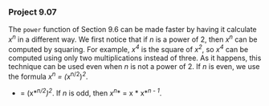 ### Project 9.07
The `power` function of Section 9.6 can be made faster by having it calculate *x*<sup>*n*</sup> in a different way. We first notice that if *n* is a power of 2, then *x*<sup>*n*</sup> can be computed by squaring. For example, *x*<sup>*4*</sup> is the square of *x*<sup>*2*</sup>, so *x*<sup>*4*</sup> can be computed using only two multiplications instead of three. As it happens, this technique can be used even when *n* is not a power of 2. If *n* is even, we use the formula *x*<sup>*n*</sup><em> = (x</em><sup>n/2</sup>)<sup>*2*</sup>.

* = \(x*<sup>*n/2*</sup>*\)*<sup>*2*</sup>. If *n* is odd, then *x*<sup>*n*</sup>* = x \* x*<sup>*n - 1*</sup>.
